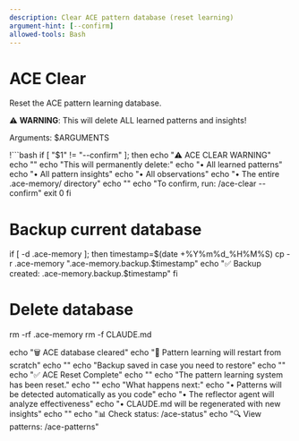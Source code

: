 ```yaml
---
description: Clear ACE pattern database (reset learning)
argument-hint: [--confirm]
allowed-tools: Bash
---
```


# ACE Clear

Reset the ACE pattern learning database.

⚠️ **WARNING**: This will delete ALL learned patterns and insights!

Arguments: $ARGUMENTS

!```bash
if [ "$1" != "--confirm" ]; then
  echo "⚠️  ACE CLEAR WARNING"
  echo ""
  echo "This will permanently delete:"
  echo "• All learned patterns"
  echo "• All pattern insights"
  echo "• All observations"
  echo "• The entire .ace-memory/ directory"
  echo ""
  echo "To confirm, run: /ace-clear --confirm"
  exit 0
fi

# Backup current database
if [ -d .ace-memory ]; then
  timestamp=$(date +%Y%m%d_%H%M%S)
  cp -r .ace-memory ".ace-memory.backup.$timestamp"
  echo "✅ Backup created: .ace-memory.backup.$timestamp"
fi

# Delete database
rm -rf .ace-memory
rm -f CLAUDE.md

echo "🗑️  ACE database cleared"
echo "📝 Pattern learning will restart from scratch"
echo ""
echo "Backup saved in case you need to restore"
echo ""
echo "✅ ACE Reset Complete"
echo ""
echo "The pattern learning system has been reset."
echo ""
echo "What happens next:"
echo "• Patterns will be detected automatically as you code"
echo "• The reflector agent will analyze effectiveness"
echo "• CLAUDE.md will be regenerated with new insights"
echo ""
echo "📊 Check status: /ace-status"
echo "🔍 View patterns: /ace-patterns"
```
